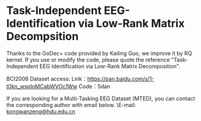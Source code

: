 # Task-Independent EEG-Identification via Low-Rank Matrix Decompsition
Thanks to the GoDec+ code provided by Kailing Guo, we improve it by RQ kernel.
If you use or modify the code, please quote the reference "Task-Independent EEG Identification via Low-Rank
Matrix Decomposition".


BCI2008 Dataset access:
Link：https://pan.baidu.com/s/1-t0kn_wspIoMCabWVOc1Ww      Code：5dan


If you are looking for a Multi-Tasking EEG Dataset (MTED), you can contact the corresponding author with email below.
\E-mail: kongwanzeng@hdu.edu.cn
